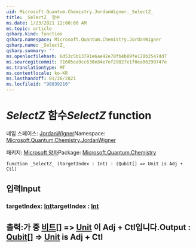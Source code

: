 ```yaml
---
uid: Microsoft.Quantum.Chemistry.JordanWigner._SelectZ_
title: _SelectZ_ 함수
ms.date: 1/23/2021 12:00:00 AM
ms.topic: article
qsharp.kind: function
qsharp.namespace: Microsoft.Quantum.Chemistry.JordanWigner
qsharp.name: _SelectZ_
qsharp.summary: ''
ms.openlocfilehash: 6d53c5b13791e6ae42e78fb4b89fe120b2547dd7
ms.sourcegitcommit: 71605ea9cc630e84e7ef29027e1f0ea06299747e
ms.translationtype: MT
ms.contentlocale: ko-KR
ms.lasthandoff: 01/26/2021
ms.locfileid: "98839216"
---
```

# <a name="_selectz_-function"></a><span data-ttu-id="9024e-102">_SelectZ_ 함수</span><span class="sxs-lookup"><span data-stu-id="9024e-102">_SelectZ_ function</span></span>

<span data-ttu-id="9024e-103">네임 스페이스: [JordanWigner](xref:Microsoft.Quantum.Chemistry.JordanWigner)</span><span class="sxs-lookup"><span data-stu-id="9024e-103">Namespace: [Microsoft.Quantum.Chemistry.JordanWigner](xref:Microsoft.Quantum.Chemistry.JordanWigner)</span></span>

<span data-ttu-id="9024e-104">패키지: [Microsoft 양자](https://nuget.org/packages/Microsoft.Quantum.Chemistry)</span><span class="sxs-lookup"><span data-stu-id="9024e-104">Package: [Microsoft.Quantum.Chemistry](https://nuget.org/packages/Microsoft.Quantum.Chemistry)</span></span>




```qsharp
function _SelectZ_ (targetIndex : Int) : (Qubit[] => Unit is Adj + Ctl)
```


## <a name="input"></a><span data-ttu-id="9024e-105">입력</span><span class="sxs-lookup"><span data-stu-id="9024e-105">Input</span></span>

### <a name="targetindex--int"></a><span data-ttu-id="9024e-106">targetIndex: [Int](xref:microsoft.quantum.lang-ref.int)</span><span class="sxs-lookup"><span data-stu-id="9024e-106">targetIndex : [Int](xref:microsoft.quantum.lang-ref.int)</span></span>





## <a name="output--qubit--unit--is-adj--ctl"></a><span data-ttu-id="9024e-107">출력:가 중 [비트](xref:microsoft.quantum.lang-ref.qubit)[] => [Unit](xref:microsoft.quantum.lang-ref.unit)  이 Adj + Ctl입니다.</span><span class="sxs-lookup"><span data-stu-id="9024e-107">Output : [Qubit](xref:microsoft.quantum.lang-ref.qubit)[] => [Unit](xref:microsoft.quantum.lang-ref.unit)  is Adj + Ctl</span></span>

